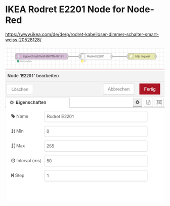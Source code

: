 # IKEA Rodret E2201 Node for Node-Red

<https://www.ikea.com/de/de/p/rodret-kabelloser-dimmer-schalter-smart-weiss-20528128/>

![alt text](doc/chrome_SULLLrQEb0.png)
![alt text](doc/chrome_hQzQugoVmI.png)

